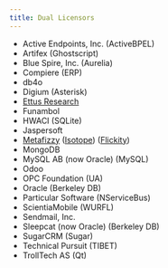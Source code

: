 ```yaml
---
title: Dual Licensors
---
```


<!-- Sort with `sort -i`-->

- Active Endpoints, Inc. (ActiveBPEL)
- Artifex (Ghostscript)
- Blue Spire, Inc. (Aurelia)
- Compiere (ERP)
- db4o
- Digium (Asterisk)
- [Ettus Research](https://www.ettus.com/)
- Funambol
- HWACI (SQLite)
- Jaspersoft
- [Metafizzy](https://metafizzy.co/) ([Isotope](https://isotope.metafizzy.co/license.html)) ([Flickity](https://flickity.metafizzy.co/license.html))
- MongoDB
- MySQL AB (now Oracle) (MySQL)
- Odoo
- OPC Foundation (UA)
- Oracle (Berkeley DB)
- Particular Software (NServiceBus)
- ScientiaMobile (WURFL)
- Sendmail, Inc.
- Sleepcat (now Oracle) (Berkeley DB)
- SugarCRM (Sugar)
- Technical Pursuit (TIBET)
- TrollTech AS (Qt)
